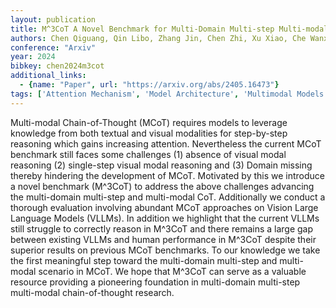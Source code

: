 ```yaml
---
layout: publication
title: M^3CoT A Novel Benchmark for Multi-Domain Multi-step Multi-modal Chain-of-Thought
authors: Chen Qiguang, Qin Libo, Zhang Jin, Chen Zhi, Xu Xiao, Che Wanxiang
conference: "Arxiv"
year: 2024
bibkey: chen2024m3cot
additional_links:
  - {name: "Paper", url: "https://arxiv.org/abs/2405.16473"}
tags: ['Attention Mechanism', 'Model Architecture', 'Multimodal Models', 'RAG']
---
```

Multi-modal Chain-of-Thought (MCoT) requires models to leverage knowledge from both textual and visual modalities for step-by-step reasoning which gains increasing attention. Nevertheless the current MCoT benchmark still faces some challenges (1) absence of visual modal reasoning (2) single-step visual modal reasoning and (3) Domain missing thereby hindering the development of MCoT. Motivated by this we introduce a novel benchmark (M^3CoT) to address the above challenges advancing the multi-domain multi-step and multi-modal CoT. Additionally we conduct a thorough evaluation involving abundant MCoT approaches on Vision Large Language Models (VLLMs). In addition we highlight that the current VLLMs still struggle to correctly reason in M^3CoT and there remains a large gap between existing VLLMs and human performance in M^3CoT despite their superior results on previous MCoT benchmarks. To our knowledge we take the first meaningful step toward the multi-domain multi-step and multi-modal scenario in MCoT. We hope that M^3CoT can serve as a valuable resource providing a pioneering foundation in multi-domain multi-step multi-modal chain-of-thought research.
